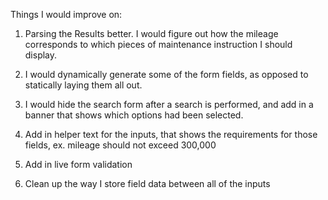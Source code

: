 Things I would improve on:

1. Parsing the Results better. I would figure out how the mileage corresponds to which pieces of maintenance instruction I should display.

2. I would dynamically generate some of the form fields, as opposed to statically laying them all out.

3. I would hide the search form after a search is performed, and add in a banner that shows which options had been selected.

4. Add in helper text for the inputs, that shows the requirements for those fields, ex. mileage should not exceed 300,000

5. Add in live form validation 

6. Clean up the way I store field data between all of the inputs
